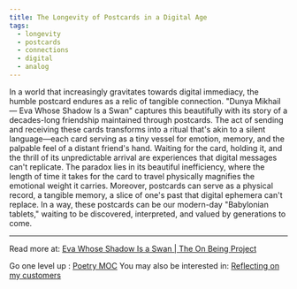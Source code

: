 ```yaml
---
title: The Longevity of Postcards in a Digital Age
tags:
  - longevity
  - postcards
  - connections
  - digital
  - analog
---
```


In a world that increasingly gravitates towards digital immediacy, the humble postcard endures as a relic of tangible connection. "Dunya Mikhail — Eva Whose Shadow Is a Swan" captures this beautifully with its story of a decades-long friendship maintained through postcards. The act of sending and receiving these cards transforms into a ritual that's akin to a silent language—each card serving as a tiny vessel for emotion, memory, and the palpable feel of a distant friend's hand. Waiting for the card, holding it, and the thrill of its unpredictable arrival are experiences that digital messages can't replicate. The paradox lies in its beautiful inefficiency, where the length of time it takes for the card to travel physically magnifies the emotional weight it carries. Moreover, postcards can serve as a physical record, a tangible memory, a slice of one's past that digital ephemera can't replace. In a way, these postcards can be our modern-day "Babylonian tablets," waiting to be discovered, interpreted, and valued by generations to come.

----

Read more at: [Eva Whose Shadow Is a Swan | The On Being Project](https://onbeing.org/poetry/eva-whose-shadow-is-a-swan/)

Go one level up : [Poetry MOC](Poetry%20MOC)
You may also be interested in: [Reflecting on my customers](Notes/Reflecting%20on%20my%20customers.md)